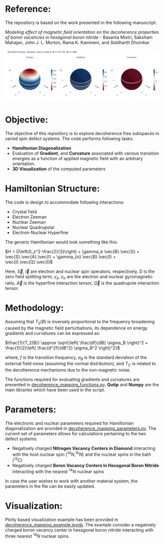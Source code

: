 # Reference:

The repository is based on the work presented in the following manuscript:

*Modeling effect of magnetic field orientation on the decoherence properties of boron vacancies in hexagonal boron nitride* - Basanta Mistri, Saksham Mahajan, John J. L. Morton, Rama K. Kamineni, and Siddharth Dhomkar 

![Figure](https://github.com/Basanta-iitm-git/Decoherence_mapping/blob/main/figure.png?raw=true)

# Objective: 
The objective of this repository is to explore decoherence free subspaces in varied spin defect systems. The code performs following tasks:

- **Hamiltonian Diagonalization**
- Evaluation of **Gradient**, and **Curvature** associated with various transition energies as a function of applied magnetic field with an arbitrary orientation.
- **3D Visualization** of the computed parameters

# Hamiltonian Structure:

The code is design to accommodate following interactions:

- Crystal field
- Electron Zeeman
- Nuclear Zeeman
- Nuclear Quadrupolar
- Electron-Nuclear Hyperfine

The generic Hamiltonian would look something like this:

$H = D\left(S_z^2-\frac{2}{3}\right) + \gamma_e  \vec{B}.\vec{S} + \vec{S}.\vec{A}.\vec{I} +  \gamma_{n} \vec{B}.\vec{I} + \vec{I}.\vec{Q}.\vec{I}$

Here, $\vec{S}$, $\vec{I}$ are electron and nuclear spin operators, respectively. D is the zero field splitting term, $\gamma_e$, $\gamma_n$ are the electron and nuclear gyromagnetic ratio, $\vec{A}$ is the hyperfine interaction tensor, $\vec{Q}$ is the quadrupole interaction tensor.

# Methodology:

Assuming that $T_2(B)$ is inversely proportional to the frequency broadening caused by the magnetic field perturbations, its dependence on energy gradients and curvatures can be expressed as: 

$\frac{1}{T_2(B)} \approx \sqrt{\left( \frac{df}{dB} \sigma_B \right)^2 + \frac{1}{2}\left( \frac{d^2f}{dB^2} \sigma_B^2 \right)^2}$

where, $f$ is the transition frequency, $\sigma_B$ is the standard deviation of the external field noise (assuming the normal distribution), and $T_{2'}$ is related to the decoherence mechanisms due to the non-magnetic noise. 

The functions required for evaluating gradients and curvatures are presented in [decoherence_mapping_functions.py](decoherence_mapping_functions.py). **Qutip** and **Numpy** are the main libraries which have been used in the script.

# Parameters:

The electronic and nuclear parameters required for Hamiltonian diagonalization are provided in [decoherence_mapping_parameters.py](https://github.com/Basanta-iitm-git/Decoherence_mapping/blob/main/decoherence_mapping_parameters.py). The current set of parameters allows for calculations pertaining to the two defect systems: 

- Negatively charged **Nitrogen Vacancy Centers in Diamond** interacting with the host nuclear spin $\left( ^{14}N, ^{15}N \right)$ and the nuclear spins in the bath $\left(^{13}C\right)$
- Negatively charged **Boron Vacancy Centers in Hexagonal Boron Nitride** interacting with the nearest $^{14}N$ nuclear spins

In case the user wishes to work with another material system, the parameters in the file can be easily updated.

# Visualization:

Plotly based visualization example has been provided in [decoherence_mapping_example.ipynb](https://github.com/Basanta-iitm-git/Decoherence_mapping/blob/main/decoherence_mapping_example.ipynb). The example consider a negatively charged boron vacancy center in hexagonal boron nitride interacting with three nearest $^{14}N$ nuclear spins.
